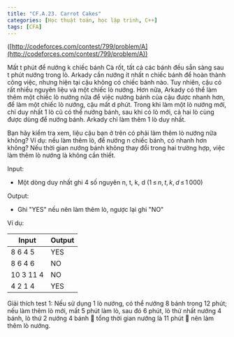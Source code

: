 ```yaml
---
title: "CF.A.23. Carrot Cakes"
categories: [Học thuật toán, học lập trình, C++]
tags: [CFA]
---
```



([http://codeforces.com/contest/799/problem/A](http://codeforces.com/contest/799/problem/A))

Mất t phút để nướng k chiếc bánh Cà rốt, tất cả các bánh đều sẵn sàng sau t phút nướng trong lò. Arkady cần nướng ít nhất n chiếc bánh để hoàn thành công việc, nhưng hiện tại cậu không có chiếc bánh nào. Tuy nhiên, cậu có rất nhiều nguyên liệu và một chiếc lò nướng. Hơn nữa, Arkady có thể làm thêm một chiếc lò nướng nữa để việc nướng bánh của cậu được nhanh hơn, để làm một chiếc lò nướng, cậu mất d phút. Trong khi làm một lò nướng mới, chỉ duy nhất 1 lò cũ có thể nướng bánh, sau khi có lò mới, cả hai lò cùng được dùng để nướng bánh. Arkady chỉ làm thêm 1 lò duy nhất.

Bạn hãy kiểm tra xem, liệu cậu bạn ở trên có phải làm thêm lò nướng nữa không? Ví dụ: nếu làm thêm lò, để nướng n chiếc bánh, có nhanh hơn không? Nếu thời gian nướng bánh không thay đổi trong hai trường hợp, việc làm thêm lò nướng là không cần thiết.

Input:

- Một dòng duy nhất ghi 4 số nguyên n, t, k, d (1 ≤ _n_, _t_, _k_, _d_ ≤ 1 000)

Output:

- Ghi &quot;YES&quot; nếu nên làm thêm lò, ngược lại ghi &quot;NO&quot;

Ví dụ:

| **Input** | **Output** |
| --- | --- |
| 8 6 4 5 | YES |
| 8 6 4 6 | NO |
| 10 3 11 4 | NO |
| 4 2 1 4 | YES |

Giải thích test 1: Nếu sử dụng 1 lò nướng, có thể nướng 8 bánh trong 12 phút; nếu làm thêm lò mới, mất 5 phút làm lò, sau đó 6 phút, lò thứ nhất nướng 4 bánh, lò thứ 2 nướng 4 bánh  tổng thời gian nướng là 11 phút  nên làm thêm lò nướng.
